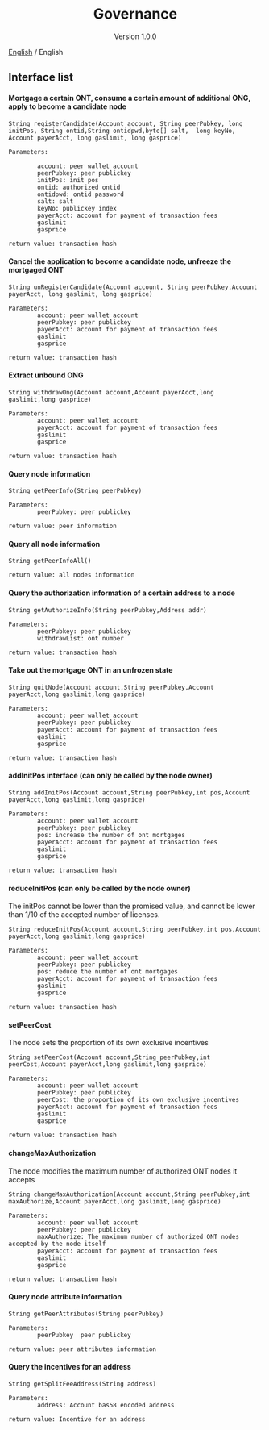 <h1 align="center"> Governance </h1>

<p align="center" class="version">Version 1.0.0 </p>

[English](../cn/governance.md) / English

## Interface list

#### Mortgage a certain ONT, consume a certain amount of additional ONG, apply to become a candidate node

```
String registerCandidate(Account account, String peerPubkey, long initPos, String ontid,String ontidpwd,byte[] salt,  long keyNo, Account payerAcct, long gaslimit, long gasprice)
```
	Parameters:

			account: peer wallet account
			peerPubkey: peer publickey
			initPos: init pos
			ontid: authorized ontid
			ontidpwd: ontid password
			salt: salt
			keyNo: publickey index
			payerAcct: account for payment of transaction fees
			gaslimit
			gasprice
	
	return value: transaction hash


#### Cancel the application to become a candidate node, unfreeze the mortgaged ONT
```
String unRegisterCandidate(Account account, String peerPubkey,Account payerAcct, long gaslimit, long gasprice)
```

	Parameters:
			account: peer wallet account
			peerPubkey: peer publickey
			payerAcct: account for payment of transaction fees
			gaslimit
			gasprice

	return value: transaction hash


#### Extract unbound ONG
```
String withdrawOng(Account account,Account payerAcct,long gaslimit,long gasprice)
```

	Parameters:
			account: peer wallet account
			payerAcct: account for payment of transaction fees
			gaslimit
			gasprice

	return value: transaction hash


#### Query node information
```
String getPeerInfo(String peerPubkey)
```

	Parameters:
			peerPubkey: peer publickey

	return value: peer information


#### Query all node information
```
String getPeerInfoAll()
```

	return value: all nodes information



#### Query the authorization information of a certain address to a node
```
String getAuthorizeInfo(String peerPubkey,Address addr)
```

	Parameters:
			peerPubkey: peer publickey
			withdrawList: ont number

	return value: transaction hash
	

#### Take out the mortgage ONT in an unfrozen state
```
String quitNode(Account account,String peerPubkey,Account payerAcct,long gaslimit,long gasprice)
```
	Parameters:
			account: peer wallet account
			peerPubkey: peer publickey
			payerAcct: account for payment of transaction fees
			gaslimit
			gasprice

	return value: transaction hash

#### addInitPos interface (can only be called by the node owner)
```
String addInitPos(Account account,String peerPubkey,int pos,Account payerAcct,long gaslimit,long gasprice)
```

	Parameters:
			account: peer wallet account
			peerPubkey: peer publickey
			pos: increase the number of ont mortgages
			payerAcct: account for payment of transaction fees
			gaslimit
			gasprice
	
	return value: transaction hash
	

#### reduceInitPos (can only be called by the node owner)
The initPos cannot be lower than the promised value, and cannot be lower than 1/10 of the accepted number of licenses.
```
String reduceInitPos(Account account,String peerPubkey,int pos,Account payerAcct,long gaslimit,long gasprice)
```

	Parameters:
			account: peer wallet account
			peerPubkey: peer publickey
			pos: reduce the number of ont mortgages
			payerAcct: account for payment of transaction fees
			gaslimit
			gasprice

	return value: transaction hash


#### setPeerCost
The node sets the proportion of its own exclusive incentives
```
String setPeerCost(Account account,String peerPubkey,int peerCost,Account payerAcct,long gaslimit,long gasprice)
```

	Parameters:
			account: peer wallet account
			peerPubkey: peer publickey
			peerCost: the proportion of its own exclusive incentives
			payerAcct: account for payment of transaction fees
			gaslimit
			gasprice

	return value: transaction hash
	
	

#### changeMaxAuthorization
The node modifies the maximum number of authorized ONT nodes it accepts
```
String changeMaxAuthorization(Account account,String peerPubkey,int maxAuthorize,Account payerAcct,long gaslimit,long gasprice)
```

	Parameters:
			account: peer wallet account
			peerPubkey: peer publickey
			maxAuthorize: The maximum number of authorized ONT nodes accepted by the node itself
			payerAcct: account for payment of transaction fees
			gaslimit
			gasprice

	return value: transaction hash


#### Query node attribute information
```
String getPeerAttributes(String peerPubkey)
```

	Parameters:
			peerPubkey  peer publickey

	return value: peer attributes information
	

#### Query the incentives for an address
```
String getSplitFeeAddress(String address)
```

	Parameters:
			address: Account bas58 encoded address

	return value: Incentive for an address
